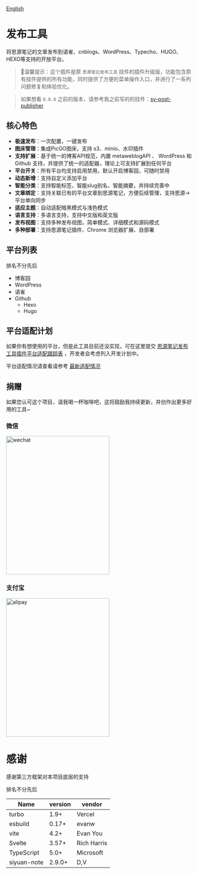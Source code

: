 [English](README.md)

# 发布工具

将思源笔记的文章发布到语雀、cnblogs、WordPress、Typecho、HUGO、HEXO等支持的开放平台。

> 🌹温馨提示：这个插件是原 `思源笔记发布工具` 挂件的插件升级版，功能包含原有挂件提供的所有功能，同时提供了方便的菜单操作入口，并进行了一系列问题修复和体验优化。

> 如果想看 `0.8.0` 之前的版本，请参考我之前写的的挂件：[sy-post-publisher](https://github.com/terwer/src-sy-post-publisher)

## 核心特色

- **极速发布**：一次配置，一键发布
- **图床管理**：集成PicGO图床，支持 s3、minio、水印插件
- **支持扩展**：基于统一的博客API规范，内置 metaweblogAPI 、 WordPress 和 Github 支持，并提供了统一的适配器，理论上可支持扩展到任何平台
- **平台开关**：所有平台均支持启用禁用，默认开启博客园，可随时禁用
- **动态新增**：支持自定义添加平台
- **智能分类**：支持智能标签、智能slug别名、智能摘要，并持续完善中
- **文章绑定**：支持关联已有的平台文章到思源笔记，方便后续管理，支持思源->平台单向同步
- **适应主题**：自动适配暗黑模式与浅色模式
- **语言支持**：多语言支持，支持中文版和英文版
- **发布视图**：支持多种发布视图，简单模式、详细模式和源码模式
- **多种部署**：支持思源笔记插件、Chrome 浏览器扩展、自部署

## 平台列表

排名不分先后

- 博客园
- WordPress
- 语雀
- Github
    - Hexo
    - Hugo

## 平台适配计划

如果你有想使用的平台，但是此工具目前还没实现，可在这里提交 [思源笔记发布工具插件平台适配跟踪表](https://terwergreen.feishu.cn/share/base/form/shrcnGRdThUiqnhBg15xgclMM0c)
，开发者会考虑列入开发计划中。

平台适配情况请查看请参考 [最新适配情况](https://terwergreen.feishu.cn/share/base/view/shrcnWT2IGIz1r94z9qvqUghDzd)

## 捐赠

如果您认可这个项目，请我喝一杯咖啡吧，这将鼓励我持续更新，并创作出更多好用的工具~

### 微信

<img src="https://static-rs-terwer.oss-cn-beijing.aliyuncs.com/donate/wechat.jpg" alt="wechat" style="width:280px;height:375px;" />

### 支付宝

<img src="https://static-rs-terwer.oss-cn-beijing.aliyuncs.com/donate/alipay.jpg" alt="alipay" style="width:280px;height:375px;" />

# 感谢

感谢第三方框架对本项目底层的支持

排名不分先后

| Name        | version | vendor      |
|-------------|---------|-------------|
| turbo       | 1.9+    | Vercel      |
| esbuild     | 0.17+   | evanw       |
| vite        | 4.2+    | Evan You    |
| Svelte      | 3.57+   | Rich Harris |
| TypeScript  | 5.0+    | Microsoft   |
| siyuan-note | 2.9.0+  | D,V         |

